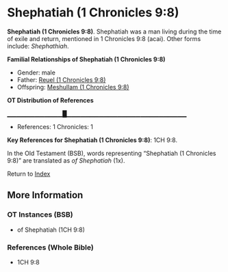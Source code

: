 # Shephatiah (1 Chronicles 9:8)
**Shephatiah (1 Chronicles 9:8)**. 
Shephatiah was a man living during the time of exile and return, mentioned in 1 Chronicles 9:8 (acai). 
Other forms include: 
*Shephathiah*. 




**Familial Relationships of Shephatiah (1 Chronicles 9:8)**


* Gender: male
* Father: [Reuel (1 Chronicles 9:8)](Reuel.4.md)
* Offspring: [Meshullam (1 Chronicles 9:8)](Meshullam.6.md)


**OT Distribution of References**

▁▁▁▁▁▁▁▁▁▁▁▁█▁▁▁▁▁▁▁▁▁▁▁▁▁▁▁▁▁▁▁▁▁▁▁▁▁▁
* References: 1 Chronicles: 1



**Key References for Shephatiah (1 Chronicles 9:8)**: 
1CH 9:8. 


In the Old Testament (BSB), words representing “Shephatiah (1 Chronicles 9:8)” are translated as 
*of Shephatiah* (1x). 




Return to [Index](00-Index.md)

## More Information

### OT Instances (BSB)

* of Shephatiah (1CH 9:8)



### References (Whole Bible)

* 1CH 9:8



